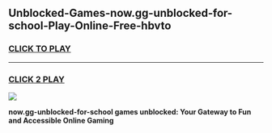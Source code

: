 
## Unblocked-Games-now.gg-unblocked-for-school-Play-Online-Free-hbvto
<h3>
<a href="https://premium76.site?title=now.gg-unblocked-for-school&ref=26A">CLICK TO PLAY</a></h3>
<hr>

<h3>
<a href="https://premium76.site?title=now.gg-unblocked-for-school&ref=26A">CLICK 2 PLAY</a>
  
</h3>

<a href="https://premium76.site?title=now.gg-unblocked-for-school&ref=26A"><img src="https://clearcache.store/games.png"></a>


**now.gg-unblocked-for-school games unblocked: Your Gateway to Fun and Accessible Online Gaming**
